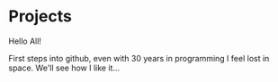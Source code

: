 # Projects

Hello All!

First steps into github, even with 30 years in programming I feel lost in space.
We'll see how I like it...
